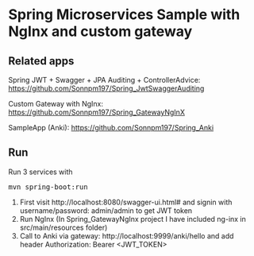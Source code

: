# Spring Microservices Sample with NgInx and custom gateway

## Related apps

Spring JWT + Swagger + JPA Auditing + ControllerAdvice: https://github.com/Sonnpm197/Spring_JwtSwaggerAuditing

Custom Gateway with NgInx: https://github.com/Sonnpm197/Spring_GatewayNgInX

SampleApp (Anki): https://github.com/Sonnpm197/Spring_Anki

## Run

Run 3 services with <pre>mvn spring-boot:run</pre>

1. First visit http://localhost:8080/swagger-ui.html# and signin with username/password: admin/admin to get JWT token
2. Run NgInx (In Spring_GatewayNgInx project I have included ng-inx in src/main/resources folder)
3. Call to Anki via gateway: http://localhost:9999/anki/hello and add header Authorization: Bearer <JWT_TOKEN>
